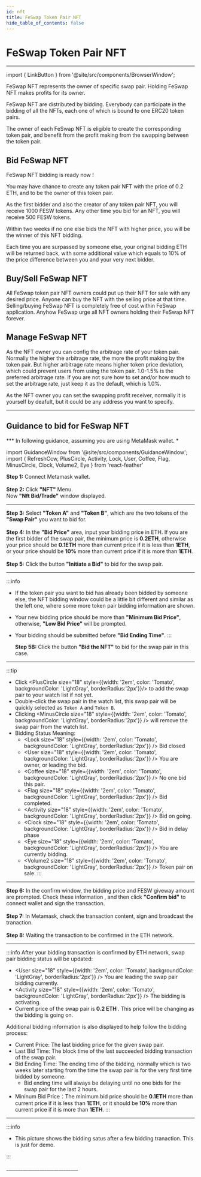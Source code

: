 ```yaml
---
id: nft
title: FeSwap Token Pair NFT
hide_table_of_contents: false
---
```


<div  style={{ color: "#00A4B8",}}>
  <h1> FeSwap Token Pair NFT </h1>
</div>

_____________

import { LinkButton } from '@site/src/components/BrowserWindow';

FeSwap NFT represents the owner of specific swap pair. Holding FeSwap NFT makes profits for its owner. 

FeSwap NFT are distributed by bidding. Everybody can participate in the bidding of all the NFTs, each one of which is bound to one ERC20 token pairs.

The owner of each FeSwap NFT is eligible to create the corresponding token pair, and benefit from the profit making from the swapping between the token pair.

<LinkButton url="docs/FeSwap/nft" link="Learn more about FeSwap NFT 👈" />

<div style={{height:'60px'}}/>

## <span className="title"> Bid FeSwap NFT </span>

FeSwap NFT bidding is ready now ! 

You may have chance to create any token pair NFT with the price of 0.2 ETH, and to be the owner of this token pair.

As the first bidder and also the creator of any token pair NFT, you will receive 1000 FESW tokens. Any other time you bid for an NFT, you will receive 500 FESW tokens.

Within two weeks if no one else bids the NFT with higher price, you will be the winner of this NFT bidding.

Each time you are surpassed by someone else, your original bidding ETH will be returned back, with some additional value which equals to 10% of the price difference between you and your very next bidder.   

<LinkButton url="https://app.feswap.io/#/NFT" link="Start to Bid FeSwap NFT  ↗" />

<div style={{height:'60px'}}/>

## <span className="title"> Buy/Sell FeSwap NFT </span>

All FeSwap token pair NFT owners could put up their NFT for sale with any desired price. Anyone can buy the NFT with the selling price at that time. Selling/buying FeSwap NFT is completely free of cost within FeSwap application. Anyhow FeSwap urge all NFT owners holding their FeSwap NFT forever.

<LinkButton url="https://app.feswap.io/#/NFT" link="Jump to Buy FeSwap NFT  ↗" />

<div style={{height:'60px'}}/>

## <span className="title"> Manage FeSwap NFT </span>

As the NFT owner you can config the arbitrage rate of your token pair. Normally the higher the arbitrage rate, the more the profit making by the token pair. But higher arbitrage rate means higher token price deviation, which could prevent users from using the token pair. 1.0-1.5% is the preferred arbitrage rate. If you are not sure how to set and/or how much to set the arbitrage rate, just keep it as the default, which is 1.0%. <br/>

As the NFT owner you can set the swapping profit receiver, normally it is yourself by deafult, but it could be any address you want to specify.   

<LinkButton url="https://app.feswap.io/#/create" link="Link to Manage FeSwap NFT  ↗" />

<div style={{height:'60px'}}/>

_________________

## <span className="title"> Guidance to bid for FeSwap NFT </span>
*** In following guidance, assuming you are using MetaMask wallet. *

import GuidanceWindow from '@site/src/components/GuidanceWindow';
import { RefreshCcw, PlusCircle, Activity, Lock, User, Coffee, Flag, MinusCircle, Clock, Volume2, Eye } from 'react-feather'

<GuidanceWindow imageUrl="img/Guidance/NFT/NFT01.png">
  <span>
    <strong>Step 1:</strong> Connect Metamask wallet. <br/><br/>
    <strong>Step 2:</strong> Click <strong>"NFT"</strong> Menu.<br/>
    Now <strong>"Nft Bid/Trade"</strong> window displayed. 
  </span>  
</GuidanceWindow>

______________

<GuidanceWindow imageUrl="img/Guidance/NFT/NFT02.png">
  <span>
    <strong>Step 3:</strong> Select <strong>"Token A"</strong> and <strong>"Token B"</strong>, which are the two tokens of the <strong>"Swap Pair"</strong> you want to bid for. <br/><br/>
    <strong>Step 4:</strong> In the <strong>"Bid Price"</strong> area, input your bidding price in ETH. If you are the first bidder of the swap pair, the minimum price is <strong>0.2ETH</strong>, otherwise your price should be <strong>0.1ETH</strong> more than current price if it is less than <strong>1ETH</strong>, or your price should be <strong>10%</strong> more than current price if it is more than <strong>1ETH</strong>.<br/><br/>
    <strong>Step 5:</strong> Click the button <strong>"Initiate a Bid"</strong> to bid for the swap pair. 
  </span>  
</GuidanceWindow>

______________

<GuidanceWindow imageUrl="img/Guidance/NFT/NFT02B.png">

:::info
- If the token pair you want to bid has already been bidded by someone else, the NFT bidding window could be a little bit different 
  and similar as the left one, where some more token pair bidding information are shown.
- Your new bidding price should be more than <strong>"Minimum Bid Price"</strong>, otherwise,
  <strong>"Low Bid Price" </strong> will be prompted. 
- Your bidding should be submitted before <strong>"Bid Ending Time"</strong>.
::: 

  <span>
    <strong>Step 5B:</strong> Click the button <strong>"Bid the NFT"</strong> to bid for the swap pair in this case.
  </span>  

</GuidanceWindow>

_____________________

<GuidanceWindow imageUrl="img/Guidance/NFT/NFT03.png">

:::tip
- Click <PlusCircle size="18" style={{width: '2em', color: 'Tomato', backgroundColor: 'LightGray', borderRadius:'2px'}}/> 
  to add the swap pair to your watch list if not yet.
- Double-click the swap pair in the watch list, this swap pair will be quickly selected as `Token A` and `Token B`.
- Clicking <MinusCircle size="18" style={{width: '2em', color: 'Tomato', backgroundColor: 'LightGray', borderRadius:'2px'}} /> will remove the swap pair from the watch list.
- Bidding Status Meaning:
  - <Lock size="18" style={{width: '2em', color: 'Tomato', backgroundColor: 'LightGray', borderRadius:'2px'}}
      /> Bid closed
  - <User size="18" style={{width: '2em', color: 'Tomato', backgroundColor: 'LightGray', borderRadius:'2px'}}
      /> You are owner, or leading the bid.
  - <Coffee size="18" style={{width: '2em', color: 'Tomato', backgroundColor: 'LightGray', borderRadius:'2px'}}
      /> No one bid this pair.
  - <Flag size="18" style={{width: '2em', color: 'Tomato', backgroundColor: 'LightGray', borderRadius:'2px'}}
      /> Bid completed.
  - <Activity size="18" style={{width: '2em', color: 'Tomato', backgroundColor: 'LightGray', borderRadius:'2px'}}
      /> Bid on going.
  - <Clock size="18" style={{width: '2em', color: 'Tomato', backgroundColor: 'LightGray', borderRadius:'2px'}}
      /> Bid in delay phase
  - <Eye size="18" style={{width: '2em', color: 'Tomato', backgroundColor: 'LightGray', borderRadius:'2px'}}
      /> You are currently bidding. 
  - <Volume2 size="18" style={{width: '2em', color: 'Tomato', backgroundColor: 'LightGray', borderRadius:'2px'}}
      /> Token pair on sale.
:::

</GuidanceWindow>

______________________________

<GuidanceWindow imageUrl="img/Guidance/NFT/NFT04.png">
  <span>
    <strong>Step 6:</strong> In the confirm window, the bidding price and FESW giveway amount are prompted. Check these information , and then click <strong>"Confirm bid"</strong> to connect wallet and sign the transaction.<br/><br/>
    <strong>Step 7:</strong> In Metamask, check the transaction content, sign and broadcast the tranaction.<br/><br/>
    <strong>Step 8:</strong> Waiting the transaction to be confirmed in the ETH network.
  </span>  
</GuidanceWindow>

______________________________

<GuidanceWindow imageUrl="img/Guidance/NFT/NFT05.png">

:::info
After your bidding transaction is confirmed by ETH network, swap pair bidding status will be updated:
- <User size="18" style={{width: '2em', color: 'Tomato', backgroundColor: 'LightGray', borderRadius:'2px'}}
      /> You are leading the swap pair bidding currently.
- <Activity size="18" style={{width: '2em', color: 'Tomato', backgroundColor: 'LightGray', borderRadius:'2px'}}
      /> The bidding is activating.
- Current price of the swap pair is <strong> 0.2 ETH </strong>. This price will be changing as the bidding is going on. 

Additional bidding information is also displayed to help follow the bidding process:
- Current Price: The last bidding price for the given swap pair.
- Last Bid Time: The block time of the last succeeded bidding transaction of the swap pair.
- Bid Ending Time: The ending time of the bidding, normally which is two weeks later starting from the time 
  the swap pair is for the very first time bidded by someone. 
  - Bid ending time will always be delaying until no one bids for the swap pair for the last 2 hours.  
- Mininum Bid Price：The minimum bid price should be <strong>0.1ETH</strong> more than current price 
  if it is less than <strong>1ETH</strong>, or it should be <strong>10%</strong> more than current price 
  if it is more than <strong>1ETH</strong>. 
::: 
</GuidanceWindow>

______________________________

<GuidanceWindow imageUrl="img/Guidance/NFT/NFT06.png">

:::info

- This picture shows the bidding satus after a few bidding tranaction. This is just for demo.

::: 

</GuidanceWindow>
______________________________




